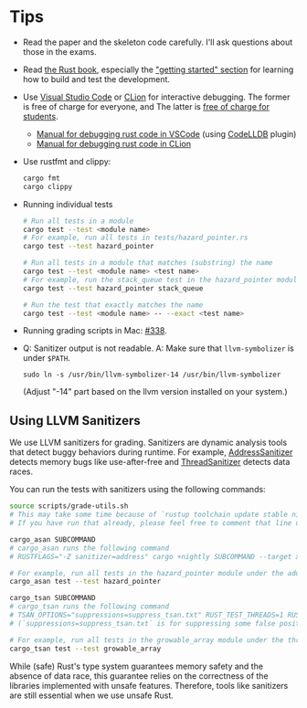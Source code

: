 # Tips

- Read the paper and the skeleton code carefully.  I'll ask questions about those in the exams.

- Read [the Rust book](https://doc.rust-lang.org/book/), especially the ["getting started"
  section](https://doc.rust-lang.org/book/ch01-00-getting-started.html) for learning how to build
  and test the development.

- Use [Visual Studio Code](https://code.visualstudio.com/) or
  [CLion](https://www.jetbrains.com/clion/) for interactive debugging.  The former is free of charge
  for everyone, and The latter is [free of charge for students](https://www.jetbrains.com/student/).
    + [Manual for debugging rust code in
      VSCode](https://www.forrestthewoods.com/blog/how-to-debug-rust-with-visual-studio-code/)
      (using [CodeLLDB](https://marketplace.visualstudio.com/items?itemName=vadimcn.vscode-lldb)
      plugin)
    + [Manual for debugging rust code in
      CLion](https://www.jetbrains.com/help/clion/rust-support.html)

- Use rustfmt and clippy:

  ```sh
  cargo fmt
  cargo clippy
  ```

- Running individual tests

  ```sh
  # Run all tests in a module
  cargo test --test <module name>
  # For example, run all tests in tests/hazard_pointer.rs
  cargo test --test hazard_pointer

  # Run all tests in a module that matches (substring) the name
  cargo test --test <module name> <test name>
  # For example, run the stack_queue test in the hazard_pointer module
  cargo test --test hazard_pointer stack_queue

  # Run the test that exactly matches the name
  cargo test --test <module name> -- --exact <test name>
  ```

- Running grading scripts in Mac: [#338](https://github.com/kaist-cp/cs431/issues/338).

- Q: Sanitizer output is not readable.
  A: Make sure that `llvm-symbolizer` is under `$PATH`.
  ```
  sudo ln -s /usr/bin/llvm-symbolizer-14 /usr/bin/llvm-symbolizer
  ```
  (Adjust "-14" part based on the llvm version installed on your system.)

## Using LLVM Sanitizers

We use LLVM sanitizers for grading.
Sanitizers are dynamic analysis tools that detect buggy behaviors during runtime. For example,
[AddressSanitizer](https://clang.llvm.org/docs/AddressSanitizer.html) detects memory bugs like use-after-free and
[ThreadSanitizer](https://clang.llvm.org/docs/ThreadSanitizer.html) detects data races.

You can run the tests with sanitizers using the following commands:
```sh
source scripts/grade-utils.sh
# This may take some time because of `rustup toolchain update stable nightly` in the script.
# If you have run that already, please feel free to comment that line out.

cargo_asan SUBCOMMAND
# cargo_asan runs the following command
# RUSTFLAGS="-Z sanitizer=address" cargo +nightly SUBCOMMAND --target x86_64-unknown-linux-gnu

# For example, run all tests in the hazard_pointer module under the address sanitizer
cargo_asan test --test hazard_pointer

cargo_tsan SUBCOMMAND
# cargo_tsan runs the following command
# TSAN_OPTIONS="suppressions=suppress_tsan.txt" RUST_TEST_THREADS=1 RUSTFLAGS="-Z sanitizer=thread" cargo +nightly SUBCOMMAND --target x86_64-unknown-linux-gnu
# (`suppressions=suppress_tsan.txt` is for suppressing some false positive from ThreadSanitizer.)

# For example, run all tests in the growable_array module under the thread sanitizer
cargo_tsan test --test growable_array
```

While (safe) Rust's type system guarantees memory safety and the absence of data race,
this guarantee relies on the correctness of the libraries implemented with unsafe features.
Therefore, tools like sanitizers are still essential when we use unsafe Rust.
